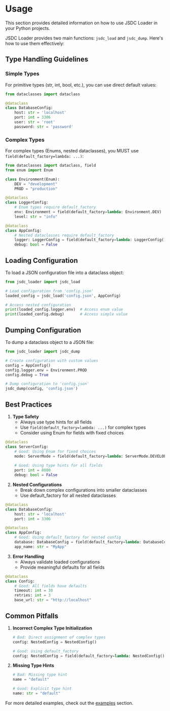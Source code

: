 # Usage

This section provides detailed information on how to use JSDC Loader in your Python projects.

JSDC Loader provides two main functions: `jsdc_load` and `jsdc_dump`. Here's how to use them effectively:

## Type Handling Guidelines

### Simple Types

For primitive types (str, int, bool, etc.), you can use direct default values:

```python
from dataclasses import dataclass

@dataclass
class DatabaseConfig:
    host: str = 'localhost'
    port: int = 3306
    user: str = 'root'
    password: str = 'password'
```

### Complex Types

For complex types (Enums, nested dataclasses), you MUST use `field(default_factory=lambda: ...)`:

```python
from dataclasses import dataclass, field
from enum import Enum

class Environment(Enum):
    DEV = "development"
    PROD = "production"

@dataclass
class LoggerConfig:
    # Enum types require default_factory
    env: Environment = field(default_factory=lambda: Environment.DEV)
    level: str = "info"

@dataclass
class AppConfig:
    # Nested dataclasses require default_factory
    logger: LoggerConfig = field(default_factory=lambda: LoggerConfig())
    debug: bool = False
```

## Loading Configuration

To load a JSON configuration file into a dataclass object:

```python
from jsdc_loader import jsdc_load

# Load configuration from 'config.json'
loaded_config = jsdc_load('config.json', AppConfig)

# Access nested configuration
print(loaded_config.logger.env)  # Access enum value
print(loaded_config.debug)       # Access simple value
```

## Dumping Configuration

To dump a dataclass object to a JSON file:

```python
from jsdc_loader import jsdc_dump

# Create configuration with custom values
config = AppConfig()
config.logger.env = Environment.PROD
config.debug = True

# Dump configuration to 'config.json'
jsdc_dump(config, 'config.json')
```

## Best Practices

1. **Type Safety**
   - Always use type hints for all fields
   - Use `field(default_factory=lambda: ...)` for complex types
   - Consider using Enum for fields with fixed choices

```python
@dataclass
class ServerConfig:
    # Good: Using Enum for fixed choices
    mode: ServerMode = field(default_factory=lambda: ServerMode.DEVELOPMENT)
    
    # Good: Using type hints for all fields
    port: int = 8080
    debug: bool = False
```

2. **Nested Configurations**
   - Break down complex configurations into smaller dataclasses
   - Use default_factory for all nested dataclasses

```python
@dataclass
class DatabaseConfig:
    host: str = 'localhost'
    port: int = 3306

@dataclass
class AppConfig:
    # Good: Using default_factory for nested config
    database: DatabaseConfig = field(default_factory=lambda: DatabaseConfig())
    app_name: str = "MyApp"
```

3. **Error Handling**
   - Always validate loaded configurations
   - Provide meaningful defaults for all fields

```python
@dataclass
class Config:
    # Good: All fields have defaults
    timeout: int = 30
    retries: int = 3
    base_url: str = "http://localhost"
```

## Common Pitfalls

1. **Incorrect Complex Type Initialization**
   ```python
   # Bad: Direct assignment of complex types
   config: NestedConfig = NestedConfig()
   
   # Good: Using default_factory
   config: NestedConfig = field(default_factory=lambda: NestedConfig())
   ```

2. **Missing Type Hints**
   ```python
   # Bad: Missing type hint
   name = "default"
   
   # Good: Explicit type hint
   name: str = "default"
   ```

For more detailed examples, check out the [examples](examples/) section.
